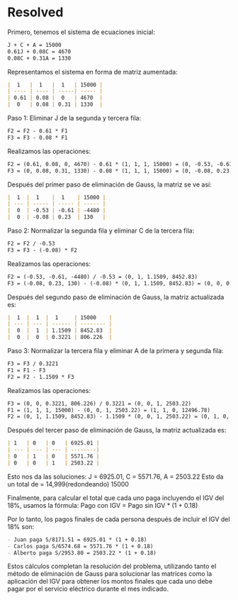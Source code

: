 # Resolved

Primero, tenemos el sistema de ecuaciones inicial:

```markdown
J + C + A = 15000
0.61J + 0.08C = 4670
0.08C + 0.31A = 1330

```

Representamos el sistema en forma de matriz aumentada:

```markdown
|  1   |  1   |  1   | 15000 |
| ---- | ---- | -----| ----- |
| 0.61 | 0.08 |  0   | 4670  |
|  0   | 0.08 | 0.31 | 1330  |

```

Paso 1: Eliminar J de la segunda y tercera fila:

```markdown
F2 = F2 - 0.61 * F1
F3 = F3 - 0.08 * F1

```

Realizamos las operaciones:

```markdown
F2 = (0.61, 0.08, 0, 4670) - 0.61 * (1, 1, 1, 15000) = (0, -0.53, -0.61, -4480)
F3 = (0, 0.08, 0.31, 1330) - 0.08 * (1, 1, 1, 15000) = (0, -0.08, 0.23, 130)

```

Después del primer paso de eliminación de Gauss, la matriz se ve así:

```markdown
|  1  |  1    |  1    | 15000 |
| --- | ----- | ----- | ----- |
|  0  | -0.53 | -0.61 | -4480 |
|  0  | -0.08 | 0.23  | 130   |

```

Paso 2: Normalizar la segunda fila y eliminar C de la tercera fila:

```markdown
F2 = F2 / -0.53
F3 = F3 - (-0.08) * F2

```

Realizamos las operaciones:

```markdown
F2 = (-0.53, -0.61, -4480) / -0.53 = (0, 1, 1.1509, 8452.83)
F3 = (-0.08, 0.23, 130) - (-0.08) * (0, 1, 1.1509, 8452.83) = (0, 0, 0.3221, 806.226)

```

Después del segundo paso de eliminación de Gauss, la matriz actualizada es:

```markdown
|  1  |  1  |  1     | 15000    |
| --- | --- | ------ | -------- |
|  0  |  1  | 1.1509 | 8452.83  |
|  0  |  0  | 0.3221 | 806.226  |

```

Paso 3: Normalizar la tercera fila y eliminar A de la primera y segunda fila:

```markdown
F3 = F3 / 0.3221
F1 = F1 - F3
F2 = F2 - 1.1509 * F3

```

Realizamos las operaciones:

```markdown
F3 = (0, 0, 0.3221, 806.226) / 0.3221 = (0, 0, 1, 2503.22)
F1 = (1, 1, 1, 15000) - (0, 0, 1, 2503.22) = (1, 1, 0, 12496.78)
F2 = (0, 1, 1.1509, 8452.83) - 1.1509 * (0, 0, 1, 2503.22) = (0, 1, 0, 5571.76)

```

Después del tercer paso de eliminación de Gauss, la matriz actualizada es:

```markdown
| 1   | 0   | 0   | 6925.01 |
| --- | --- | --- | --------|
| 0   | 1   | 0   | 5571.76 |
| 0   | 0   | 1   | 2503.22 |

```

Esto nos da las soluciones: J = 6925.01, C = 5571.76, A = 2503.22 
Esto da un total de = 14,999(redondeando) 15000

Finalmente, para calcular el total que cada uno paga incluyendo el IGV del 18%, usamos la fórmula: Pago con IGV = Pago sin IGV * (1 + 0.18)

Por lo tanto, los pagos finales de cada persona después de incluir el IGV del 18% son:

```markdown
- Juan paga S/8171.51 = 6925.01 * (1 + 0.18)
- Carlos paga S/6574.68 = 5571.76 * (1 + 0.18)
- Alberto paga S/2953.80 = 2503.22 * (1 + 0.18)

```

Estos cálculos completan la resolución del problema, utilizando tanto el método de eliminación de Gauss para solucionar las matrices como la aplicación del IGV para obtener los montos finales que cada uno debe pagar por el servicio eléctrico durante el mes indicado.
